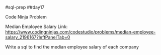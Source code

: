 #sql-prep
##day17

Code Ninja Problem

Median Employee Salary
Link:
https://www.codingninjas.com/codestudio/problems/median-employee-salary_2196167?leftPanelTab=0

Write a sql to find the median employee salary of each company
